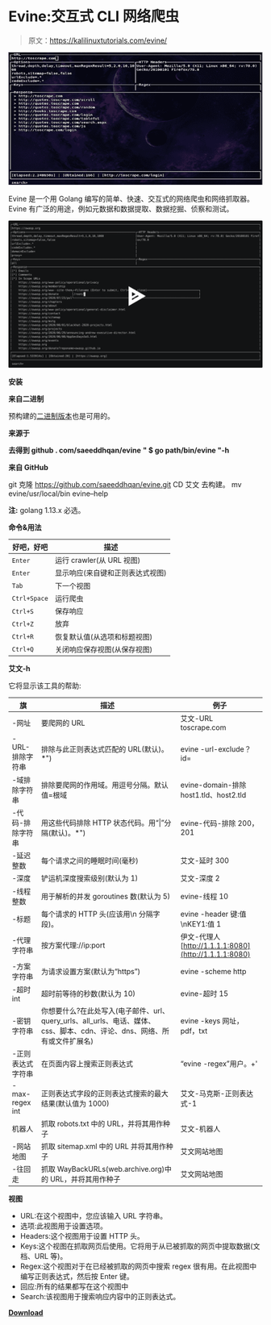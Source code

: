 # Evine:交互式 CLI 网络爬虫

> 原文：<https://kalilinuxtutorials.com/evine/>

[![Evine : Interactive CLI Web Crawler](img/c746664271077312617c2d4f61ac9057.png "Evine : Interactive CLI Web Crawler")](https://1.bp.blogspot.com/-ZQutXZoT0RI/XzqLI3cXiVI/AAAAAAAAHVs/Lkp2qHy-eloY1XVoUfFDVUiusgChnGjPwCLcBGAsYHQ/s728/evine_4_screen%25281%2529.png)

Evine 是一个用 Golang 编写的简单、快速、交互式的网络爬虫和网络抓取器。Evine 有广泛的用途，例如元数据和数据提取、数据挖掘、侦察和测试。

[![](img/50ad0cd42267dbe1974abb79eaa0bb1a.png)](https://asciinema.org/a/351624)

**安装**

**来自二进制**

预构建的[二进制版本](https://github.com/saeeddhqan/evine/releases)也是可用的。

**来源于**

**去得到 github . com/saeeddhqan/evine**
**" $ go path/bin/evine "-h**

**来自 GitHub**

git 克隆 https://github.com/saeeddhqan/evine.git
CD 艾文
去构建。
mv evine/usr/local/bin
evine–help

**注:** golang 1.13.x 必选。

**命令&用法**

| 好吧，好吧 | 描述 |
| --- | --- |
| `Enter` | 运行 crawler(从 URL 视图) |
| `Enter` | 显示响应(来自键和正则表达式视图) |
| `Tab` | 下一个视图 |
| `Ctrl+Space` | 运行爬虫 |
| `Ctrl+S` | 保存响应 |
| `Ctrl+Z` | 放弃 |
| `Ctrl+R` | 恢复默认值(从选项和标题视图) |
| `Ctrl+Q` | 关闭响应保存视图(从保存视图) |

**艾文-h**

它将显示该工具的帮助:

| 旗 | 描述 | 例子 |
| --- | --- | --- |
| -网址 | 要爬网的 URL | 艾文-URL toscrape.com |
| -URL-排除字符串 | 排除与此正则表达式匹配的 URL(默认)。*") | evine -url-exclude？id= |
| -域排除字符串 | 排除要爬网的作用域。用逗号分隔。默认值=根域 | evine-domain-排除 host1.tld、host2.tld |
| -代码-排除字符串 | 用这些代码排除 HTTP 状态代码。用“&#124;”分隔(默认)。*") | evine-代码-排除 200，201 |
| -延迟整数 | 每个请求之间的睡眠时间(毫秒) | 艾文-延时 300 |
| -深度 | 铲运机深度搜索级别(默认为 1) | 艾文-深度 2 |
| -线程整数 | 用于解析的并发 goroutines 数(默认为 5) | evine-线程 10 |
| -标题 | 每个请求的 HTTP 头(应该用\n 分隔字段)。 | evine -header 键:值\nKEY1:值 1 |
| -代理字符串 | 按方案代理://ip:port | 伊文-代理人[http://1.1.1.1:8080](http://1.1.1.1:8080) |
| -方案字符串 | 为请求设置方案(默认为“https”) | evine -scheme http |
| -超时 int | 超时前等待的秒数(默认为 10) | evine-超时 15 |
| -密钥字符串 | 你想要什么?在此处写入(电子邮件、url、query_urls、all_urls、电话、媒体、css、脚本、cdn、评论、dns、网络、所有或文件扩展名) | evine -keys 网址，pdf，txt |
| -正则表达式字符串 | 在页面内容上搜索正则表达式 | “evine -regex”用户。+' |
| -max-regex int | 正则表达式字段的正则表达式搜索的最大结果(默认值为 1000) | 艾文-马克斯-正则表达式-1 |
| 机器人 | 抓取 robots.txt 中的 URL，并将其用作种子 | 艾文-机器人 |
| -网站地图 | 抓取 sitemap.xml 中的 URL 并将其用作种子 | 艾文网站地图 |
| -往回走 | 抓取 WayBackURLs(web.archive.org)中的 URL，并将其用作种子 | 艾文网站地图 |

**视图**

*   URL:在这个视图中，您应该输入 URL 字符串。
*   选项:此视图用于设置选项。
*   Headers:这个视图用于设置 HTTP 头。
*   Keys:这个视图在抓取网页后使用。它将用于从已被抓取的网页中提取数据(文档、URL 等)。
*   Regex:这个视图对于在已经被抓取的网页中搜索 regex 很有用。在此视图中编写正则表达式，然后按 Enter 键。
*   回应:所有的结果都写在这个视图中
*   Search:该视图用于搜索响应内容中的正则表达式。

[**Download**](https://github.com/saeeddhqan/evine)